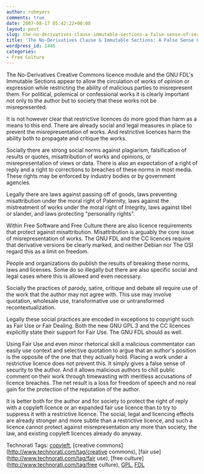 ```yaml
---
author: robmyers
comments: true
date: 2007-08-17 05:42:22+00:00
layout: post
slug: the-no-derivatives-clause-immutable-sections-a-false-sense-of-security
title: 'The No-Derivatives Clause & Immutable Sections: A False Sense Of Security'
wordpress_id: 1446
categories:
- Free Culture
---
```


The No-Derivatives Creative Commons licence module and the GNU FDL's Immutable Sections appear to allow the circulation of works of opinion or expression while restricting the ability of malicious parties to misrepresent them. For political, polemical or confessional works it is clearly important not only to the author but to society that these works not be misrepresented.  
  
It is not however clear that restrictive licences do more good than harm as a means to this end. There are already social and legal measures in place to prevent the misrepresentation of works. And restrictive licences harm the ability both to propagate and critique the works.  
  
Socially there are strong social norms against plagiarism, falsification of results or quotes, misattribution of works and opinions, or misrepresentation of views or data. There is also an expectation of a right of reply and a right to corrections to breaches of these norms in most media. These rights may be enforced by industry bodies or by government agencies.  
  
Legally there are laws against passing off of goods, laws preventing misattribution under the moral right of Paternity, laws against the mistreatment of works under the moral right of Integrity, laws against libel or slander, and laws protecting "personality rights".  
  
Within Free Software and Free Culture there are also licence requirements that protect against misattribution. Misattribution is arguably the core issue of misrepresentation of works. The GNU FDL and the CC licences require that derivative versions be clearly marked, and neither Debian nor The OSI regard this as a limit on freedom.  
  
People and organizations do publish the results of breaking these norms, laws and licenses. Some do so illegally but there are also specific social and legal cases where this is allowed and even necessary.  
  
Socially the practices of parody, satire, critique and debate all require use of the work that the author may not agree with. This use may involve quotation, wholesale use, transformative use or untransformed recontextualization.  
  
Legally these social practices are encoded in exceptions to copyright such as Fair Use or Fair Dealing. Both the new GNU GPL 3 and the CC licences explicitly state their support for Fair Use. The GNU FDL should as well.  
  
Using Fair Use and even minor rhetorical skill a malicious commentator can easily use context and selective quotation to argue that an author's position is the opposite of the one that they actually hold. Placing a work under a restrictive licence does not prevent this. It simply gives a false sense of security to the author. And it allows malicious authors to chill public comment on their work through timewasting with meritless accusations of licence breaches. The net result is a loss for freedom of speech and no real gain for the protection of the reputation of the author.  
  
It is better both for the author and for society to protect the right of reply with a copyleft licence or an expanded fair use licence than to try to suppress it with a restrictive licence. The social, legal and licencing effects are already stronger and more subtle than a restrictive licence, and such a licence cannot protect against misrepresentation any more than society, the law, and existing copyleft licences already do anyway.  


Technorati Tags: [copyleft](http://www.technorati.com/tag/copyleft), [creative commons](http://www.technorati.com/tag/creative commons), [fair use](http://www.technorati.com/tag/fair use), [free culture](http://www.technorati.com/tag/free culture), [GPL](http://www.technorati.com/tag/GPL), [FDL](http://www.technorati.com/tag/FDL)

  



